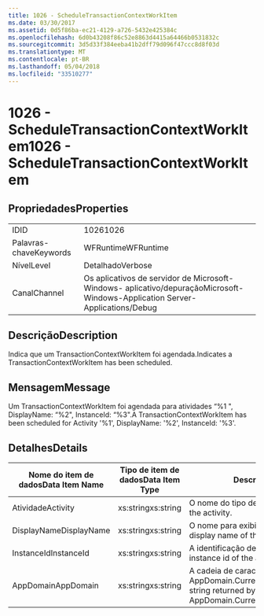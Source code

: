 ```yaml
---
title: 1026 - ScheduleTransactionContextWorkItem
ms.date: 03/30/2017
ms.assetid: 0d5f86ba-ec21-4129-a726-5432e425384c
ms.openlocfilehash: 6d0b43208f86c52e8863d4415a64466b0531832c
ms.sourcegitcommit: 3d5d33f384eeba41b2dff79d096f47ccc8d8f03d
ms.translationtype: MT
ms.contentlocale: pt-BR
ms.lasthandoff: 05/04/2018
ms.locfileid: "33510277"
---
```

# <a name="1026---scheduletransactioncontextworkitem"></a><span data-ttu-id="91504-102">1026 - ScheduleTransactionContextWorkItem</span><span class="sxs-lookup"><span data-stu-id="91504-102">1026 - ScheduleTransactionContextWorkItem</span></span>
## <a name="properties"></a><span data-ttu-id="91504-103">Propriedades</span><span class="sxs-lookup"><span data-stu-id="91504-103">Properties</span></span>  
  
|||  
|-|-|  
|<span data-ttu-id="91504-104">ID</span><span class="sxs-lookup"><span data-stu-id="91504-104">ID</span></span>|<span data-ttu-id="91504-105">1026</span><span class="sxs-lookup"><span data-stu-id="91504-105">1026</span></span>|  
|<span data-ttu-id="91504-106">Palavras-chave</span><span class="sxs-lookup"><span data-stu-id="91504-106">Keywords</span></span>|<span data-ttu-id="91504-107">WFRuntime</span><span class="sxs-lookup"><span data-stu-id="91504-107">WFRuntime</span></span>|  
|<span data-ttu-id="91504-108">Nível</span><span class="sxs-lookup"><span data-stu-id="91504-108">Level</span></span>|<span data-ttu-id="91504-109">Detalhado</span><span class="sxs-lookup"><span data-stu-id="91504-109">Verbose</span></span>|  
|<span data-ttu-id="91504-110">Canal</span><span class="sxs-lookup"><span data-stu-id="91504-110">Channel</span></span>|<span data-ttu-id="91504-111">Os aplicativos de servidor de Microsoft-Windows- aplicativo/depuração</span><span class="sxs-lookup"><span data-stu-id="91504-111">Microsoft-Windows-Application Server-Applications/Debug</span></span>|  
  
## <a name="description"></a><span data-ttu-id="91504-112">Descrição</span><span class="sxs-lookup"><span data-stu-id="91504-112">Description</span></span>  
 <span data-ttu-id="91504-113">Indica que um TransactionContextWorkItem foi agendada.</span><span class="sxs-lookup"><span data-stu-id="91504-113">Indicates a TransactionContextWorkItem has been scheduled.</span></span>  
  
## <a name="message"></a><span data-ttu-id="91504-114">Mensagem</span><span class="sxs-lookup"><span data-stu-id="91504-114">Message</span></span>  
 <span data-ttu-id="91504-115">Um TransactionContextWorkItem foi agendada para atividades “%1 ", DisplayName: “%2", InstanceId: “%3".</span><span class="sxs-lookup"><span data-stu-id="91504-115">A TransactionContextWorkItem has been scheduled for Activity '%1', DisplayName: '%2', InstanceId: '%3'.</span></span>  
  
## <a name="details"></a><span data-ttu-id="91504-116">Detalhes</span><span class="sxs-lookup"><span data-stu-id="91504-116">Details</span></span>  
  
|<span data-ttu-id="91504-117">Nome do item de dados</span><span class="sxs-lookup"><span data-stu-id="91504-117">Data Item Name</span></span>|<span data-ttu-id="91504-118">Tipo de item de dados</span><span class="sxs-lookup"><span data-stu-id="91504-118">Data Item Type</span></span>|<span data-ttu-id="91504-119">Descrição</span><span class="sxs-lookup"><span data-stu-id="91504-119">Description</span></span>|  
|--------------------|--------------------|-----------------|  
|<span data-ttu-id="91504-120">Atividade</span><span class="sxs-lookup"><span data-stu-id="91504-120">Activity</span></span>|<span data-ttu-id="91504-121">xs:string</span><span class="sxs-lookup"><span data-stu-id="91504-121">xs:string</span></span>|<span data-ttu-id="91504-122">O nome do tipo de atividade.</span><span class="sxs-lookup"><span data-stu-id="91504-122">The type name of the activity.</span></span>|  
|<span data-ttu-id="91504-123">DisplayName</span><span class="sxs-lookup"><span data-stu-id="91504-123">DisplayName</span></span>|<span data-ttu-id="91504-124">xs:string</span><span class="sxs-lookup"><span data-stu-id="91504-124">xs:string</span></span>|<span data-ttu-id="91504-125">O nome para exibição de atividade.</span><span class="sxs-lookup"><span data-stu-id="91504-125">The display name of the activity.</span></span>|  
|<span data-ttu-id="91504-126">InstanceId</span><span class="sxs-lookup"><span data-stu-id="91504-126">InstanceId</span></span>|<span data-ttu-id="91504-127">xs:string</span><span class="sxs-lookup"><span data-stu-id="91504-127">xs:string</span></span>|<span data-ttu-id="91504-128">A identificação de instância de atividade.</span><span class="sxs-lookup"><span data-stu-id="91504-128">The instance id of the activity.</span></span>|  
|<span data-ttu-id="91504-129">AppDomain</span><span class="sxs-lookup"><span data-stu-id="91504-129">AppDomain</span></span>|<span data-ttu-id="91504-130">xs:string</span><span class="sxs-lookup"><span data-stu-id="91504-130">xs:string</span></span>|<span data-ttu-id="91504-131">A cadeia de caracteres retornada por AppDomain.CurrentDomain.FriendlyName.</span><span class="sxs-lookup"><span data-stu-id="91504-131">The string returned by AppDomain.CurrentDomain.FriendlyName.</span></span>|
